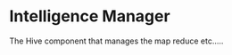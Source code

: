 Intelligence Manager
====================

The Hive component that manages the map reduce etc.....  
